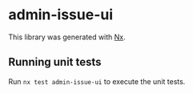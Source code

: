 # admin-issue-ui

This library was generated with [Nx](https://nx.dev).

## Running unit tests

Run `nx test admin-issue-ui` to execute the unit tests.
